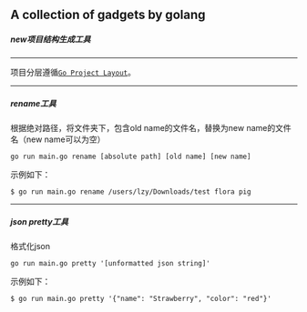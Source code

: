 ## A collection of gadgets  by golang
##### new项目结构生成工具
---
项目分层遵循[`Go Project Layout`](https://medium.com/golang-learn/go-project-layout-e5213cdcfaa2)。

---

##### rename工具
根据绝对路径，将文件夹下，包含old name的文件名，替换为new name的文件名（new name可以为空）
```shell
go run main.go rename [absolute path] [old name] [new name]
```
示例如下：
```shell
$ go run main.go rename /users/lzy/Downloads/test flora pig
```

---
##### json pretty工具
格式化json
```shell
go run main.go pretty '[unformatted json string]'
```
示例如下：
```shell
$ go run main.go pretty '{"name": "Strawberry", "color": "red"}'
```